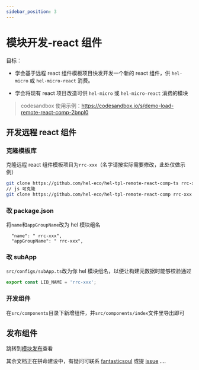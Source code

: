 ```yaml
---
sidebar_position: 3
---
```


# 模块开发-react 组件

目标：

- 学会基于远程 react 组件模板项目快发开发一个新的 react 组件，供 `hel-micro` 或 `hel-micro-react` 消费。

- 学会将现有 react 项目改造可供 `hel-micro` 或 `hel-micro-react` 消费的模块

> codesandbox 使用示例：https://codesandbox.io/s/demo-load-remote-react-comp-2bnpl0

## 开发远程 react 组件

### 克隆模板库

克隆远程 react 组件模板项目为`rrc-xxx`（名字请按实际需要修改，此处仅做示例）

```bash
git clone https://github.com/hel-eco/hel-tpl-remote-react-comp-ts rrc-xxx
// js 可克隆
git clone https://github.com/hel-eco/hel-tpl-remote-react-comp rrc-xxx
```

### 改 package.json

将`name`和`appGroupName`改为 hel 模块组名

```
  "name": " rrc-xxx",
  "appGroupName": " rrc-xxx",
```

### 改 subApp

`src/configs/subApp.ts`改为你 hel 模块组名，以便让构建元数据时能够校验通过

```ts
export const LIB_NAME = 'rrc-xxx';
```

### 开发组件

在`src/components`目录下新增组件，并`src/components/index`文件里导出即可

## 发布组件

跳转到[模块发布](/docs/tutorial/helmod-pub)查看

其余文档正在拼命建设中，有疑问可联系 [fantasticsoul](https://github.com/fantasticsoul) 或提 [issue](https://github.com/tnfe/hel/issues) ....
